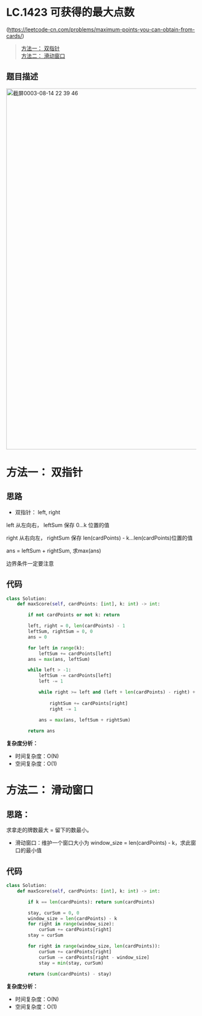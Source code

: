 LC.1423 可获得的最大点数
====
(https://leetcode-cn.com/problems/maximum-points-you-can-obtain-from-cards/)

> [方法一： 双指针](https://github.com/PearlCoastal/Leetcode_Solutions_python3/blob/master/SlidingWindow/1423.%E5%8F%AF%E8%8E%B7%E5%BE%97%E7%9A%84%E6%9C%80%E5%A4%A7%E7%82%B9%E6%95%B0.md#%E6%96%B9%E6%B3%95%E4%B8%80-%E5%8F%8C%E6%8C%87%E9%92%88)<br>
> [方法二： 滑动窗口](https://github.com/PearlCoastal/Leetcode_Solutions_python3/blob/master/SlidingWindow/1423.%E5%8F%AF%E8%8E%B7%E5%BE%97%E7%9A%84%E6%9C%80%E5%A4%A7%E7%82%B9%E6%95%B0.md#%E6%96%B9%E6%B3%95%E4%BA%8C-%E6%BB%91%E5%8A%A8%E7%AA%97%E5%8F%A3)<br>

## 题目描述
<img width="958" alt="截屏0003-08-14 22 39 46" src="https://user-images.githubusercontent.com/10908630/129448118-0448c7cf-9ce7-4689-90b1-bbc81d9b9735.png">

方法一： 双指针
====
## 思路
- 双指针：  left, right

left 从左向右， leftSum 保存 0...k 位置的值

right 从右向左， rightSum 保存 len(cardPoints) - k...len(cardPoints)位置的值

ans = leftSum + rightSum, 求max(ans)

边界条件一定要注意

## 代码
```python
class Solution:
    def maxScore(self, cardPoints: [int], k: int) -> int:

        if not cardPoints or not k: return

        left, right = 0, len(cardPoints) - 1
        leftSum, rightSum = 0, 0
        ans = 0

        for left in range(k):
            leftSum += cardPoints[left]
        ans = max(ans, leftSum)

        while left > -1:
            leftSum -= cardPoints[left]
            left -= 1

            while right >= left and (left + len(cardPoints) - right) + 1 == k:
                
                rightSum += cardPoints[right]
                right -= 1

            ans = max(ans, leftSum + rightSum)
            
        return ans
```
**复杂度分析：**
- 时间复杂度：O(N)
- 空间复杂度：O(1)

方法二： 滑动窗口
====
## 思路：

求拿走的牌数最大 = 留下的数最小。 

- 滑动窗口：维护一个窗口大小为 window_size = len(cardPoints) - k，求此窗口的最小值

## 代码
```python
class Solution:
    def maxScore(self, cardPoints: [int], k: int) -> int:

        if k == len(cardPoints): return sum(cardPoints)

        stay, curSum = 0, 0
        window_size = len(cardPoints) - k
        for right in range(window_size):
            curSum += cardPoints[right]
        stay = curSum

        for right in range(window_size, len(cardPoints)):
            curSum += cardPoints[right]
            curSum -= cardPoints[right - window_size]
            stay = min(stay, curSum)
        
        return (sum(cardPoints) - stay)
```
**复杂度分析：**
- 时间复杂度：O(N)
- 空间复杂度：O(1)

